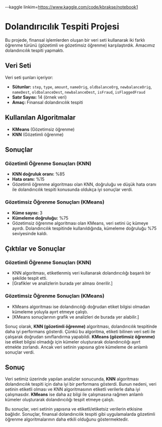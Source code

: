 --kaggle linkim=https://www.kaggle.com/code/kbrakse/notebook1

# Dolandırıcılık Tespiti Projesi

Bu projede, finansal işlemlerden oluşan bir veri seti kullanarak iki farklı öğrenme türünü (gözetimli ve gözetimsiz öğrenme) karşılaştırdık. Amacımız dolandırıcılık tespiti yapmaktı.

## Veri Seti

Veri seti şunları içeriyor:
- **Sütunlar:** `step`, `type`, `amount`, `nameOrig`, `oldbalanceOrg`, `newbalanceOrig`, `nameDest`, `oldbalanceDest`, `newbalanceDest`, `isFraud`, `isFlaggedFraud`
- **Satır Sayısı:** 14 (örnek veri)
- **Amaç:** Finansal dolandırıcılık tespiti

## Kullanılan Algoritmalar
- **KMeans** (Gözetimsiz öğrenme)
- **KNN** (Gözetimli öğrenme)

## Sonuçlar

### Gözetimli Öğrenme Sonuçları (KNN)
- **KNN doğruluk oranı:** %85
- **Hata oranı:** %15
- Gözetimli öğrenme algoritması olan KNN, doğruluğu ve düşük hata oranı ile dolandırıcılık tespiti konusunda oldukça iyi sonuçlar verdi.

### Gözetimsiz Öğrenme Sonuçları (KMeans)
- **Küme sayısı:** 3
- **Kümeleme doğruluğu:** %75
- Gözetimsiz öğrenme algoritması olan KMeans, veri setini üç kümeye ayırdı. Dolandırıcılık tespitinde kullanıldığında, kümeleme doğruluğu %75 seviyesinde kaldı.

## Çıktılar ve Sonuçlar

### Gözetimli Öğrenme Sonuçları (KNN)
- KNN algoritması, etiketlenmiş veri kullanarak dolandırıcılığı başarılı bir şekilde tespit etti.
- [Grafikler ve analizlerin burada yer alması önerilir.]

### Gözetimsiz Öğrenme Sonuçları (KMeans)
- KMeans algoritması ise dolandırıcılığı doğrudan etiket bilgisi olmadan kümeleme yoluyla ayırt etmeye çalıştı.
- [KMeans sonuçlarının grafik ve analizleri de burada yer alabilir.]

Sonuç olarak, **KNN (gözetimli öğrenme)** algoritması, dolandırıcılık tespitinde daha iyi performans gösterdi. Çünkü bu algoritma, etiketi bilinen veri seti ile çalışarak doğrudan sınıflandırma yapabildi. **KMeans (gözetimsiz öğrenme)** ise etiket bilgisi olmadığı için kümeler oluşturarak dolandırıcılığı ayırt etmekte zorlandı. Ancak veri setinin yapısına göre kümeleme de anlamlı sonuçlar verdi.

## Sonuç

Veri setimiz üzerinde yapılan analizler sonucunda, **KNN** algoritması dolandırıcılık tespiti için daha iyi bir performans gösterdi. Bunun nedeni, veri setinin etiketli olması ve KNN algoritmasının etiketli verilerle daha iyi çalışmasıdır. **KMeans** ise daha az bilgi ile çalışmasına rağmen anlamlı kümeler oluşturarak dolandırıcılığı tespit etmeye çalıştı.

Bu sonuçlar, veri setinin yapısına ve etiketli/etiketsiz verilerin etkisine bağlıdır. Sonuçlar, finansal dolandırıcılık tespiti gibi uygulamalarda gözetimli öğrenme algoritmalarının daha etkili olduğunu göstermektedir.